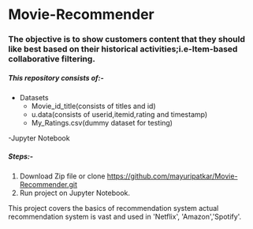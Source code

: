 # Movie-Recommender
### The objective is to show customers content that they should like best based on their historical activities;i.e-Item-based collaborative filtering.

##### This repository consists of:-
- Datasets
  - Movie_id_title(consists of titles and id)
  - u.data(consists of userid,itemid,rating and timestamp)
  - My_Ratings.csv(dummy dataset for testing)
  
-Jupyter Notebook

##### Steps:-
1. Download Zip file or clone https://github.com/mayuripatkar/Movie-Recommender.git
2. Run project on Jupyter Notebook.

This project covers the basics of recommendation system actual recommendation system is vast and used in 'Netflix', 'Amazon','Spotify'.

